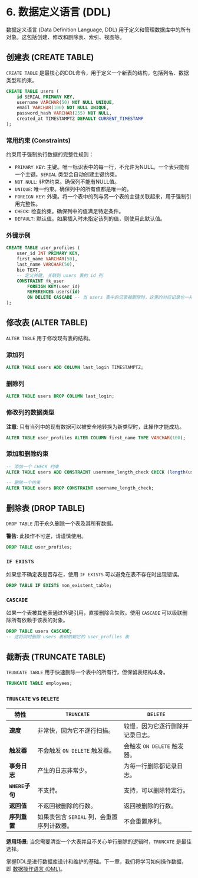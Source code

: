 # 6. 数据定义语言 (DDL)

数据定义语言 (Data Definition Language, DDL) 用于定义和管理数据库中的所有对象。这包括创建、修改和删除表、索引、视图等。

## 创建表 (CREATE TABLE)

`CREATE TABLE` 是最核心的DDL命令，用于定义一个新表的结构，包括列名、数据类型和约束。

```sql
CREATE TABLE users (
    id SERIAL PRIMARY KEY,
    username VARCHAR(50) NOT NULL UNIQUE,
    email VARCHAR(100) NOT NULL UNIQUE,
    password_hash VARCHAR(255) NOT NULL,
    created_at TIMESTAMPTZ DEFAULT CURRENT_TIMESTAMP
);
```

### 常用约束 (Constraints)

约束用于强制执行数据的完整性规则：

- `PRIMARY KEY`: 主键。唯一标识表中的每一行，不允许为NULL。一个表只能有一个主键。`SERIAL` 类型会自动创建主键约束。
- `NOT NULL`: 非空约束。确保列不能有NULL值。
- `UNIQUE`: 唯一约束。确保列中的所有值都是唯一的。
- `FOREIGN KEY`: 外键。将一个表中的列与另一个表的主键关联起来，用于强制引用完整性。
- `CHECK`: 检查约束。确保列中的值满足特定条件。
- `DEFAULT`: 默认值。如果插入时未指定该列的值，则使用此默认值。

### 外键示例

```sql
CREATE TABLE user_profiles (
    user_id INT PRIMARY KEY,
    first_name VARCHAR(50),
    last_name VARCHAR(50),
    bio TEXT,
    -- 定义外键, 关联到 users 表的 id 列
    CONSTRAINT fk_user
        FOREIGN KEY(user_id) 
        REFERENCES users(id)
        ON DELETE CASCADE -- 当 users 表中的记录被删除时，这里的对应记录也一并删除
);
```

## 修改表 (ALTER TABLE)

`ALTER TABLE` 用于修改现有表的结构。

### 添加列

```sql
ALTER TABLE users ADD COLUMN last_login TIMESTAMPTZ;
```

### 删除列

```sql
ALTER TABLE users DROP COLUMN last_login;
```

### 修改列的数据类型

**注意**: 只有当列中的现有数据可以被安全地转换为新类型时，此操作才能成功。

```sql
ALTER TABLE user_profiles ALTER COLUMN first_name TYPE VARCHAR(100);
```

### 添加和删除约束

```sql
-- 添加一个 CHECK 约束
ALTER TABLE users ADD CONSTRAINT username_length_check CHECK (length(username) > 3);

-- 删除一个约束
ALTER TABLE users DROP CONSTRAINT username_length_check;
```

## 删除表 (DROP TABLE)

`DROP TABLE` 用于永久删除一个表及其所有数据。

**警告**: 此操作不可逆，请谨慎使用。

```sql
DROP TABLE user_profiles;
```

### `IF EXISTS`

如果您不确定表是否存在，使用 `IF EXISTS` 可以避免在表不存在时出现错误。

```sql
DROP TABLE IF EXISTS non_existent_table;
```

### `CASCADE`

如果一个表被其他表通过外键引用，直接删除会失败。使用 `CASCADE` 可以级联删除所有依赖于该表的对象。

```sql
DROP TABLE users CASCADE;
-- 这将同时删除 users 表和依赖它的 user_profiles 表
```

## 截断表 (TRUNCATE TABLE)

`TRUNCATE TABLE` 用于快速删除一个表中的所有行，但保留表结构本身。

```sql
TRUNCATE TABLE employees;
```

### `TRUNCATE` vs `DELETE`

| 特性 | `TRUNCATE` | `DELETE` |
| --- | --- | --- |
| **速度** | 非常快，因为它不逐行扫描。 | 较慢，因为它逐行删除并记录日志。 |
| **触发器** | 不会触发 `ON DELETE` 触发器。 | 会触发 `ON DELETE` 触发器。 |
| **事务日志** | 产生的日志非常少。 | 为每一行删除都记录日志。 |
| **`WHERE`子句** | 不支持。 | 支持，可以删除特定行。 |
| **返回值** | 不返回被删除的行数。 | 返回被删除的行数。 |
| **序列重置** | 如果表包含 `SERIAL` 列，会重置序列计数器。 | 不会重置序列。 |

**适用场景**: 当您需要清空一个大表并且不关心单行删除的逻辑时，`TRUNCATE` 是最佳选择。

掌握DDL是进行数据库设计和维护的基础。下一章，我们将学习如何操作数据，即 [数据操作语言 (DML)](dml.md)。 